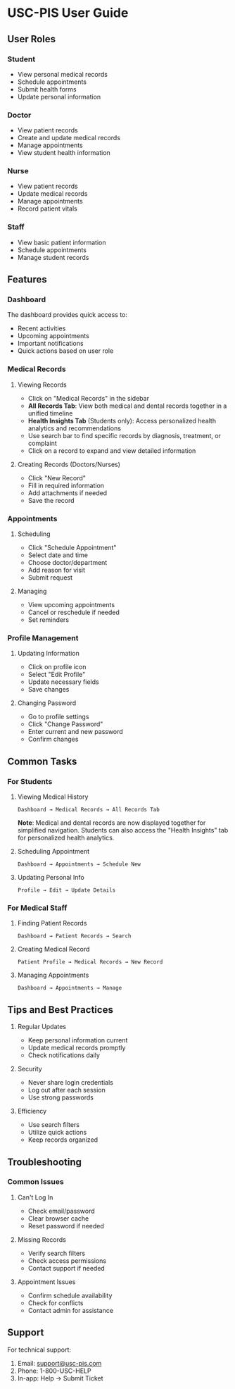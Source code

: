 # USC-PIS User Guide

## User Roles

### Student
- View personal medical records
- Schedule appointments
- Submit health forms
- Update personal information

### Doctor
- View patient records
- Create and update medical records
- Manage appointments
- View student health information

### Nurse
- View patient records
- Update medical records
- Manage appointments
- Record patient vitals

### Staff
- View basic patient information
- Schedule appointments
- Manage student records

## Features

### Dashboard

The dashboard provides quick access to:
- Recent activities
- Upcoming appointments
- Important notifications
- Quick actions based on user role

### Medical Records

1. Viewing Records
   - Click on "Medical Records" in the sidebar
   - **All Records Tab**: View both medical and dental records together in a unified timeline
   - **Health Insights Tab** (Students only): Access personalized health analytics and recommendations
   - Use search bar to find specific records by diagnosis, treatment, or complaint
   - Click on a record to expand and view detailed information

2. Creating Records (Doctors/Nurses)
   - Click "New Record"
   - Fill in required information
   - Add attachments if needed
   - Save the record

### Appointments

1. Scheduling
   - Click "Schedule Appointment"
   - Select date and time
   - Choose doctor/department
   - Add reason for visit
   - Submit request

2. Managing
   - View upcoming appointments
   - Cancel or reschedule if needed
   - Set reminders

### Profile Management

1. Updating Information
   - Click on profile icon
   - Select "Edit Profile"
   - Update necessary fields
   - Save changes

2. Changing Password
   - Go to profile settings
   - Click "Change Password"
   - Enter current and new password
   - Confirm changes

## Common Tasks

### For Students

1. Viewing Medical History
   ```
   Dashboard → Medical Records → All Records Tab
   ```
   
   **Note**: Medical and dental records are now displayed together for simplified navigation. Students can also access the "Health Insights" tab for personalized health analytics.

2. Scheduling Appointment
   ```
   Dashboard → Appointments → Schedule New
   ```

3. Updating Personal Info
   ```
   Profile → Edit → Update Details
   ```

### For Medical Staff

1. Finding Patient Records
   ```
   Dashboard → Patient Records → Search
   ```

2. Creating Medical Record
   ```
   Patient Profile → Medical Records → New Record
   ```

3. Managing Appointments
   ```
   Dashboard → Appointments → Manage
   ```

## Tips and Best Practices

1. Regular Updates
   - Keep personal information current
   - Update medical records promptly
   - Check notifications daily

2. Security
   - Never share login credentials
   - Log out after each session
   - Use strong passwords

3. Efficiency
   - Use search filters
   - Utilize quick actions
   - Keep records organized

## Troubleshooting

### Common Issues

1. Can't Log In
   - Check email/password
   - Clear browser cache
   - Reset password if needed

2. Missing Records
   - Verify search filters
   - Check access permissions
   - Contact support if needed

3. Appointment Issues
   - Confirm schedule availability
   - Check for conflicts
   - Contact admin for assistance

## Support

For technical support:
1. Email: support@usc-pis.com
2. Phone: 1-800-USC-HELP
3. In-app: Help → Submit Ticket 